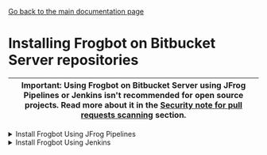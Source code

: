 [Go back to the main documentation page](https://github.com/jfrog/frogbot)

# Installing Frogbot on Bitbucket Server repositories

| Important: Using Frogbot on Bitbucket Server using JFrog Pipelines or Jenkins isn't recommended for open source projects. Read more about it in the [Security note for pull requests scanning](../README.md#-security-note-for-pull-requests-scanning) section. |
| -------------------------------------------------------------------------------------------------------------------------------------------------------------------------------------------------------------------- |

   <details>
      <summary>Install Frogbot Using JFrog Pipelines</summary>

   * Make sure you have the connection details of your JFrog environment. 
   * Save the JFrog connection details as a [JFrog Platform Access Token Integration](https://www.jfrog.com/confluence/display/JFROG/JFrog+Platform+Access+Token+Integration)
      named **jfrogPlatform**. 
   * Save your Bitbucket access token in a [Bitbucket Server Integration](https://www.jfrog.com/confluence/display/JFROG/Bitbucket+Server+Integration) named
      **gitIntegration**. 
   * Create a **pipelines.yml** file using one of the available [templates](templates/jfrog-pipelines) and push the file to your Frogbot Management Git repository under a directory named `.jfrog-pipelines`. 
   * In the **pipelines.yml**, make sure to set values for all the mandatory variables. 
   * In the **pipelines.yml**, if you're using a Windows agent, modify the code inside the onExecute sections as described in the template comments.

      **Important**
      - Make sure all the build tools that are used to build the project are installed on the build agent.
      </details>
      <details>
         <summary>Install Frogbot Using Jenkins</summary>
     
   - Make sure you have the connection details of your JFrog environment. 
   - Save the JFrog connection details as Credentials in Jenkins with the following Credential IDs: **JF_URL**,
      **JF_USER** and **JF_PASSWORD** (You can also use **JF_XRAY_URL** and **JF_ARTIFACTORY_URL** instead of  **JF_URL**
      and **JF_ACCESS_TOKEN** instead of **JF_USER** and **JF_PASSWORD**). 
   - Save your Bitbucket access token as a Credential in Jenkins with the `FROGBOT_GIT_TOKEN` Credential ID. 
   - Create a Jenkinsfile with the below content under the root of your **Frogbot Management Repository**.
   - In the Jenkinsfile, set the values of all the mandatory variables.
   - In the Jenkinsfile, modify the code inside the `Download Frogbot` and `Scan Pull Requests` according to the Jenkins agent operating system.
   - Create a Pipeline job in Jenkins pointing to the Jenkinsfile in your **Frogbot Management Repository**.

   ```groovy
   // Run the job once an hour 
   CRON_SETTINGS = '''* */1 * * *'''
   
   pipeline {
       agent any
   
       triggers {
           cron(CRON_SETTINGS)
       }
   
       environment {   
            // [Mandatory]
            // JFrog platform URL (This functionality requires version 3.29.0 or above of Xray)
            JF_URL= credentials("JF_URL")
            
            // [Mandatory if JF_USER and JF_PASSWORD are not provided]
            // JFrog access token with 'read' permissions for Xray
            JF_ACCESS_TOKEN= credentials("JF_ACCESS_TOKEN")
            
            // [Mandatory if JF_ACCESS_TOKEN is not provided]
            // JFrog user and password with 'read' permissions for Xray
            // JF_USER= credentials("JF_USER")
            // JF_PASSWORD= credentials("JF_PASSWORD")
            
            // [Mandatory]
            // Bitbucket access token with the write repository permissions 
            JF_GIT_TOKEN= credentials("FROGBOT_GIT_TOKEN")
            JF_GIT_PROVIDER= "bitbucketServer"
            
            // [Mandatory]
            // Username of the Bitbucket account
            JF_GIT_USERNAME= ""
            
            // [Mandatory]
            // Bitbucket project namespace
            JF_GIT_OWNER= ""
            
            // [Mandatory]
            // API endpoint to Bitbucket server
            JF_GIT_API_ENDPOINT= ""
            
            // [Optional]
            // If the machine that runs Frogbot has no access to the internet, set the name of a remote repository 
            // in Artifactory, which proxies https://releases.jfrog.io
            // The 'frogbot' executable and other tools it needs will be downloaded through this repository.
            // JF_RELEASES_REPO= ""
            
            ///////////////////////////////////////////////////////////////////////////
            //   If your project uses a 'frogbot-config.yml' file, you should define //
            //   the following variables inside the file, instead of here.           //
            ///////////////////////////////////////////////////////////////////////////

            // [Mandatory]
            // The name of the repository
            JF_GIT_REPO: ""
 
            // [Mandatory]
            // The name of the branch on which Frogbot will perform the scan
            JF_GIT_BASE_BRANCH: ""
            
            // [Mandatory if the two conditions below are met]
            // 1. The project uses yarn 2, NuGet or .NET to download its dependencies
            // 2. The `installCommand` variable isn't set in your frogbot-config.yml file.
            //
            // The command that installs the project dependencies (e.g "nuget restore")
            JF_INSTALL_DEPS_CMD= ""
            
            // [Optional, default: "."]
            // Relative path to the root of the project in the Git repository
            // JF_WORKING_DIR= path/to/project/dir
                
            // [Optional]
            // Xray Watches. Learn more about them here: https://www.jfrog.com/confluence/display/JFROG/Configuring+Xray+Watches
            // JF_WATCHES= <watch-1>,<watch-2>...<watch-n>
                
            // [Optional]
            // JFrog project. Learn more about it here: https://www.jfrog.com/confluence/display/JFROG/Projects
            // JF_PROJECT= <project-key>
                
            // [Optional, default: "FALSE"]
            // Displays all existing vulnerabilities, including the ones that were added by the pull request.
            // JF_INCLUDE_ALL_VULNERABILITIES= "TRUE"
                
            // [Optional, default: "TRUE"]
            // Fails the Frogbot task if any security issue is found.
            // JF_FAIL= "FALSE"
     
            // [Optional, default: "TRUE"]
            // Relative path to a Pip requirements.txt file. If not set, the python project's dependencies are determined and scanned using the project setup.py file.
            // JF_REQUIREMENTS_FILE= ""
  
            // [Optional, Default: "TRUE"]
            // Use Gradle wrapper.
            // JF_USE_WRAPPER= "FALSE"
            
            // [Optional]
            // Frogbot will download the project dependencies if they're not cached locally. To download the
            // dependencies from a virtual repository in Artifactory, set the name of of the repository. There's no
            // need to set this value, if it is set in the frogbot-config.yml file.
            // JF_DEPS_REPO= ""

            // [Optional]
            // Template for the branch name generated by Frogbot when creating pull requests with fixes.
            // The template must include ${BRANCH_NAME_HASH}, to ensure that the generated branch name is unique.
            // The template can optionally include the ${IMPACTED_PACKAGE} and ${FIX_VERSION} variables.
            // JF_BRANCH_NAME_TEMPLATE= "frogbot-${IMPACTED_PACKAGE}-${BRANCH_NAME_HASH}"

            // [Optional]
            // Template for the commit message generated by Frogbot when creating pull requests with fixes
            // The template can optionally include the ${IMPACTED_PACKAGE} and ${FIX_VERSION} variables.
            // JF_COMMIT_MESSAGE_TEMPLATE= "Upgrade ${IMPACTED_PACKAGE} to ${FIX_VERSION}"

            // [Optional]
            // Template for the pull request title generated by Frogbot when creating pull requests with fixes.
            // The template can optionally include the ${IMPACTED_PACKAGE} and ${FIX_VERSION} variables.
            // JF_PULL_REQUEST_TITLE_TEMPLATE= "[🐸 Frogbot] Upgrade ${IMPACTED_PACKAGE} to to ${FIX_VERSION}"

            // [Optional, Default: "FALSE"]
            // If TRUE, Frogbot creates a single pull request with all the fixes.
            // If FALSE, Frogbot creates a separate pull request for each fix.
            // JF_GIT_AGGREGATE_FIXES= "FALSE"

            // [Optional, Default: "FALSE"]
            // Handle vulnerabilities with fix versions only
            // JF_FIXABLE_ONLY= "TRUE"
    
            // [Optional]
            // Set the minimum severity for vulnerabilities that should be fixed and commented on in pull requests
            // The following values are accepted: Low, Medium, High or Critical
            // JF_MIN_SEVERITY= ""
       }
      
       stages {
             stage('Download Frogbot') {
                 steps {
                     if (env.JF_RELEASES_REPO == "") {
                         // For Linux / MacOS runner:
                         sh """ curl -fLg "https://releases.jfrog.io/artifactory/frogbot/v2/[RELEASE]/getFrogbot.sh" | sh"""
                         // For Windows runner:
                         // powershell """iwr https://releases.jfrog.io/artifactory/frogbot/v2/[RELEASE]/frogbot-windows-amd64/frogbot.exe -OutFile .\frogbot.exe"""  
                     } else {
                         // For Linux / MacOS air gapped environments:
                         sh """ curl -fLg "${env.JF_URL}/artifactory/${env.JF_RELEASES_REPO}/artifactory/frogbot/v2/[RELEASE]/getFrogbot.sh" | sh"""
                         // For Windows air gapped environments:
                         // powershell """iwr ${env.JF_URL}/artifactory/${env.JF_RELEASES_REPO}/artifactory/frogbot/v2/[RELEASE]/frogbot-windows-amd64/frogbot.exe -OutFile .\frogbot.exe"""
                     }
                 }
              }
      
              stage('Scan Pull Requests') {
                  steps {
                      sh "./frogbot scan-pull-requests"
      
                      // For Windows runner:
                      // powershell """.\frogbot.exe scan-pull-requests"""
                  }
              }
      
               stage('Scan and Fix Repos') {
                  steps {
                      sh "./frogbot scan-and-fix-repos"
      
                      // For Windows runner:
                      // powershell """.\frogbot.exe scan-and-fix-repos"""
                  }
              }
         }
   }
   ```
     
      **Important**

   - Make sure that either **JF_USER** and **JF_PASSWORD** or **JF_ACCESS_TOKEN** are set in the Jenkinsfile, but not both.
   - Make sure that all the build tools that are used to build the project are installed on the Jenkins agent.

      </details>

  </details>


